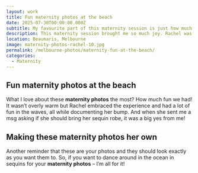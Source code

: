 ```yaml
---
layout: work
title: Fun maternity photos at the beach
date: 2025-07-30T00:00:00.000Z
subtitle: My favourite part of this maternity session is just how much fun we had.
description: This maternity session brought me so much joy. Rachel was so carefree and really embraced the experience of documenting her beautiful bump.
location: Beaumaris, Melbourne
image: maternity-photos-rachel-10.jpg
permalink: /melbourne-photos/maternity-fun-at-the-beach/
categories:
  - Maternity
---
```

## Fun maternity photos at the beach

What I love about these **maternity photos** the most? How much fun we had! It wasn’t overly warm but Rachel embraced the experience and had a lot of fun in the waves, all while documenting her bump. And when she sent me a msg asking if she should bring her sequin robe, it was a big yes from me!

## Making these maternity photos her own

Another reminder that these are your photos and they should look exactly as you want them to. So, if you want to dance around in the ocean in sequins for your **maternity photos** – I’m all for it!